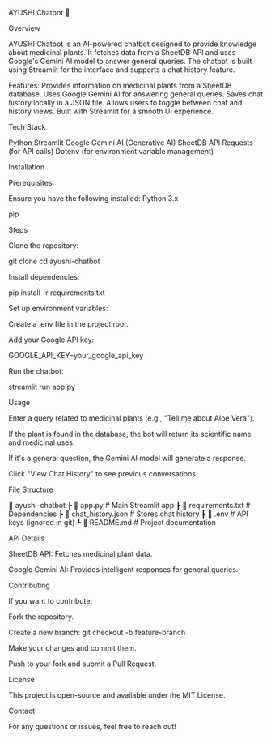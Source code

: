 

AYUSHI Chatbot 🌿

Overview

AYUSHI Chatbot is an AI-powered chatbot designed to provide knowledge about medicinal plants. It fetches data from a SheetDB API and uses Google's Gemini AI model to answer general queries. The chatbot is built using Streamlit for the interface and supports a chat history feature.

Features:
Provides information on medicinal plants from a SheetDB database.
Uses Google Gemini AI for answering general queries.
Saves chat history locally in a JSON file.
Allows users to toggle between chat and history views.
Built with Streamlit for a smooth UI experience.

Tech Stack

Python
Streamlit
Google Gemini AI (Generative AI)
SheetDB API
Requests (for API calls)
Dotenv (for environment variable management)

Installation

Prerequisites

Ensure you have the following installed:
Python 3.x

pip

Steps

Clone the repository:

git clone <repository-url>
cd ayushi-chatbot

Install dependencies:

pip install -r requirements.txt

Set up environment variables:

Create a .env file in the project root.

Add your Google API key:

GOOGLE_API_KEY=your_google_api_key

Run the chatbot:

streamlit run app.py

Usage

Enter a query related to medicinal plants (e.g., "Tell me about Aloe Vera").

If the plant is found in the database, the bot will return its scientific name and medicinal uses.

If it's a general question, the Gemini AI model will generate a response.

Click "View Chat History" to see previous conversations.

File Structure

📂 ayushi-chatbot
 ┣ 📜 app.py               # Main Streamlit app
 ┣ 📜 requirements.txt     # Dependencies
 ┣ 📜 chat_history.json    # Stores chat history
 ┣ 📜 .env                 # API keys (ignored in git)
 ┗ 📜 README.md            # Project documentation

API Details

SheetDB API: Fetches medicinal plant data.

Google Gemini AI: Provides intelligent responses for general queries.

Contributing

If you want to contribute:

Fork the repository.

Create a new branch: git checkout -b feature-branch

Make your changes and commit them.

Push to your fork and submit a Pull Request.

License

This project is open-source and available under the MIT License.

Contact

For any questions or issues, feel free to reach out!

